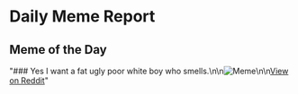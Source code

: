 # Daily Meme Report

## Meme of the Day
"### Yes I want a fat ugly poor white boy who smells.\n\n![Meme](https://i.redd.it/nzp9w73o8ltf1.gif)\n\n[View on Reddit](https://redd.it/1o00w0g)"

